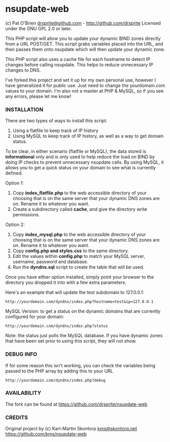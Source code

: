 nsupdate-web
=============

(c) Pat O'Brien <drsprite@github.com> - http://github.com/drsprite
Licensed under the GNU GPL 2.0 or later.

This PHP script will allow you to update your dynamic BIND zones directly 
from a URL POST/GET. This script grabs variables placed into the URL, and 
then passes them onto nsupdate which will then update your dynamic zone. 

This PHP script also uses a cache file for each hostname to detect IP changes 
before calling nsupdate. This helps to reduce unnecessary IP changes to DNS. 

I've forked this project and set it up for my own personal use, however I have
generalized it for public use. Just need to change the yourdomain.com values to
your domain. I'm also not a master at PHP & MySQL, so if you see any errors, 
please let me know! 


### INSTALLATION

There are two types of ways to install this script. 

1. Using a flatfile to keep track of IP history
2. Using MySQL to keep track of IP history, as well as a way to get domain status.

To be clear, in either scenario (flatfile or MySQL), the data stored is <b>informational</b>
only and is only used to help reduce the load on BIND by doing IP checks to prevent unnecessary 
nsupdate calls. By using MySQL, it allows you to get a quick status on your domain to see what 
is currently defined. 

Option 1:

1. Copy <b>index_flatfile.php</b> to the web accessible directory of your choosing that is on 
   the same server that your dynamic DNS zones are on. Rename it to whatever you want.
2. Create a subdirectory called <b>cache</b>, and give the directory write permissions.


Option 2:

1. Copy <b>index_mysql.php</b> to the web accessible directory of your choosing that is on the
same server that your dynamic DNS zones are on. Rename it to whatever you want. 
2. Copy <b>config.php and styles.css</b> to the same directory.
3. Edit the values within <b>config.php</b> to match your MySQL server, username, password and database.
4. Run the <b>dyndns.sql</b> script to create the table that will be used.

Once you have either option installed, simply point your browser to the directory you dropped 
it into with a few extra parameters. 

Here's an example that will update the test subdomain to 127.0.0.1: 

    http://yourdomain.com/dyndns/index.php?hostname=test&ip=127.0.0.1
	

MySQL Version: to get a status on the dynamic domains that are currently configured for your domain:

    http://yourdomain.com/dyndns/index.php?status
	
Note: the status just polls the MySQL database. If you have dynamic zones that have been set 
prior to using this script, they will not show.
	
	
### DEBUG INFO

If for some reason this isn't working, you can check the variables being passed to the 
PHP array by adding this to your URL

    http://yourdomain.com/dyndns/index.php?debug

### AVAILABILITY

The fork can be found at https://github.com/drsprite/nsupdate-web


### CREDITS 
Original project by (c) Karl-Martin Skontorp <kms@skontorp.net>
https://github.com/kms/nsupdate-web